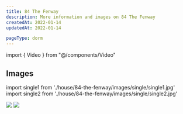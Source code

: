 ```yaml
---
title: 84 The Fenway
description: More information and images on 84 The Fenway
createdAt: 2022-01-14
updatedAt: 2022-01-14

pageType: dorm
---
```


import { Video } from "@/components/Video"

## Images

import single1 from './house/84-the-fenway/images/single/single1.jpg'
import single2 from './house/84-the-fenway/images/single/single2.jpg'

<Expandable title="Three singles, 1.5 bath" icon="image">
  <div className="grid grid-cols-1 md:grid-cols-3 lg:grid-cols-2 gap-base">
    <Image src={single1} width={3024} height={4032} quality={50} /> 
    <Image src={single2} width={3024} height={4032} quality={50} /> 
  </div>
</Expandable>
